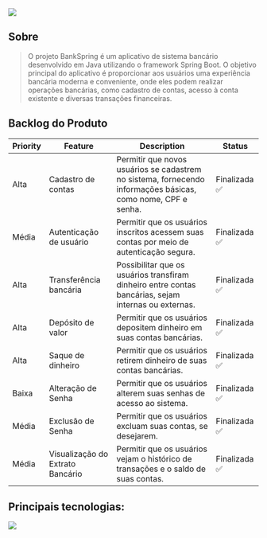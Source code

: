 <img src="https://raw.githubusercontent.com/santosjhony12/SistemaBancario/main/IMG/1.png"/>

<h2>Sobre</h2>

> O projeto BankSpring é um aplicativo de sistema bancário desenvolvido em Java utilizando o framework Spring Boot. O objetivo principal do aplicativo é proporcionar aos usuários uma experiência bancária moderna e conveniente, onde eles podem realizar operações bancárias, como cadastro de contas, acesso à conta existente e diversas transações financeiras.

<h2>Backlog do Produto</h2>

Priority | Feature | Description | Status
--- | --- | --- | ---
Alta | Cadastro de contas | Permitir que novos usuários se cadastrem no sistema, fornecendo informações básicas, como nome, CPF e senha. | Finalizada ✅
Média |Autenticação de usuário | Permitir que os usuários inscritos acessem suas contas por meio de autenticação segura. | Finalizada ✅
Alta | Transferência bancária | Possibilitar que os usuários transfiram dinheiro entre contas bancárias, sejam internas ou externas. | Finalizada ✅
Alta | Depósito de valor | Permitir que os usuários depositem dinheiro em suas contas bancárias. | Finalizada ✅
Alta | Saque de dinheiro | Permitir que os usuários retirem dinheiro de suas contas bancárias. | Finalizada ✅
Baixa | Alteração de Senha | Permitir que os usuários alterem suas senhas de acesso ao sistema. | Finalizada ✅
Média | Exclusão de Senha | Permitir que os usuários excluam suas contas, se desejarem. | Finalizada ✅
Média | Visualização do Extrato Bancário | Permitir que os usuários vejam o histórico de transações e o saldo de suas contas. | Finalizada ✅

<h2>Principais tecnologias: </h2>
<img src="https://raw.githubusercontent.com/santosjhony12/SimulandoumBancoReal/main/IMG/2.png"/>

